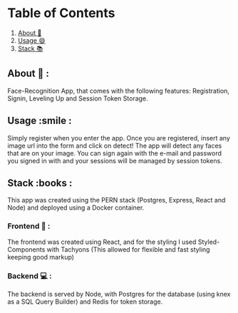 # Table of Contents
1. [About :green_book:](#About)
2. [Usage :smile:](#Usage)
3. [Stack :books:](#Stack)

## About :green_book: :
Face-Recognition App, that comes with the following features: Registration, Signin, Leveling Up and Session Token Storage.

## Usage :smile :
Simply register when you enter the app. Once you are registered, insert any image url into the form and click on detect! The app will detect any faces that are on your image. You can sign again with the e-mail and password you signed in with and your sessions will be managed by session tokens.

## Stack :books :
This app was created using the PERN stack (Postgres, Express, React and Node) and deployed using a Docker container.

### Frontend :art: : 
The frontend was created using React, and for the styling I used Styled-Components with Tachyons (This allowed for flexible and fast styling keeping good markup) 

### Backend :computer: : 
The backend is served by Node, with Postgres for the database (using knex as a SQL Query Builder) and Redis for token storage.
